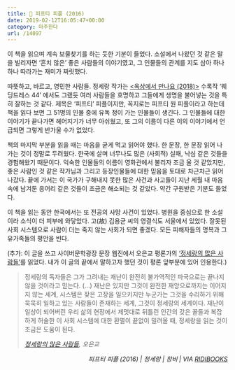 ```yaml
---
title: 📖 피프티 피플 (2016)
date: 2019-02-12T16:05:47+00:00
category: 마주한다
url: /14097
---
```


이 책을 읽으며 계속 보물찾기를 하는 듯한 기분이 들었다. 소설에서 나왔던 것 같은 말을 빌리자면 &#8216;흔치 않은&#8217; 좋은 사람들의 이야기였고, 그 인물들의 관계를 지도 삼아 하나하나 따라가는 재미가 짜릿했다.





따뜻하고, 바르고, 영민한 사람들. 정세랑 작가는 [<옥상에서 만나요 (2018)>][1] 수록작 &#8216;웨딩드레스 44&#8217; 에서도 그랬듯 여러 사람들을 호명하고 그들에게 생명을 불어넣는 것을 특히 잘하는 것 같다. 제목은 &#8216;피프티&#8217; 피플이지만, 꼭지로는 피프티 원 피플이라고 하는데 책을 읽다 보면 그 51명의 인물 중에 유독 정이 가는 인물들이 생긴다. 그 인물들에 대한 이야기가 끝나가면 헤어지기가 너무 아쉬웠고, 또 그의 이름이 다른 이의 이야기에서 언급되면 그렇게 반가울 수가 없었다.





책의 마지막 부분을 읽을 때는 마음을 굳게 먹고 읽어야 했다. 한 문장, 한 문장 읽어 나가는 것이 정말로 두려웠다. 한국에 살며 너무나도 많은 (사회적) 실패, 낙심 같은 것들을 경험해왔기 때문이다. 익숙한 인물들의 이름이 영화관에서 불리자 조금 울 것 같았지만, 좋은 사람인 것 같은 작가님과 그리고 등장인물들에 대한 믿음을 토대로 차근차근 읽어나갔다. 끝에 가서는 이 국가가 구해내지 못한 많은 사건과 사고들이 지난 세월 내 마음속에 남겨둔 응어리 같은 것들이 조금은 해소되는 것 같았다. 약간 구원받은 기분도 들었다.





이 책을 읽는 동안 한국에서는 또 전공의 사망 사건이 있었다. 병원을 중심으로 한 소설이라 소식이 더 피부에 와닿았다. 고(故) 김용균 씨의 영결식도 서울에서 있었다. 잘못된 사회 시스템으로 사람이 더는 죽지 않는 사회가 되면 좋겠다. 모든 피해자들의 명복과 그 유가족들의 평안을 빈다.





(추가: 이 글을 쓰고 사이버문학광장 문장 웹진에서 오은교 평론가의 <a href="https://webzine.munjang.or.kr/archives/143201" target="_blank" rel="noreferrer noopener" aria-label="'정세랑의 많은 사람들' (opens in a new tab)">&#8216;정세랑의 많은 사람들&#8217;</a>를 읽었다. 내가 이 글의 끝에서 말하고자 했던 것이 평론 앞부분에 있어 인용한다.)





<blockquote class="wp-block-quote">
  <p>
    정세랑의 독자들은 그가 그려내는 재난이 완전히 불가역적인 파국으로는 끝나지 않을 것이라고 믿는다. (&#8230;) 재난은 있지만 그것이 완전한 재앙으로까지는 이어지지 않는 세계, 시스템은 잦은 고장을 일으키지만 누군가는 그것을 수리하기 위해 묵묵히 일하고 있는 사람들이 존재하는 세계, 그것이 정세랑의 세계이다. 재난이 일상이 되어버린 우리 삶의 현장에서 제멋대로 뒤틀린 인간의 갖은 꼴들과 복잡하게 허술한 이 사회 시스템에 대한 환멸이 끝없이 밀려올 때, 정세랑을 읽는 것이 조금은 도움이 된다.
  </p>
  
  <p>
    <cite><a href="https://webzine.munjang.or.kr/archives/143201" target="_blank" rel="noreferrer noopener" aria-label="정세랑의 많은 사람들 (opens in a new tab)">정세랑의 많은 사람들</a>, 오은교</cite>
  </p>
</blockquote>





<p style="text-align:right">
  <em>피프티 피플 (2016) | 정세랑&nbsp;| 창비 | VIA&nbsp;<a rel="noreferrer noopener" href="http://ridibooks.com/" target="_blank">RIDIBOOKS</a></em>
</p>

 [1]: https://dowha.kim/14033